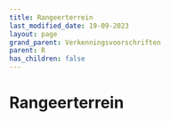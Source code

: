 ```yaml
---
title: Rangeerterrein
last_modified_date: 19-09-2023
layout: page
grand_parent: Verkenningsvoorschriften
parent: R
has_children: false
---
```


Rangeerterrein
==============

